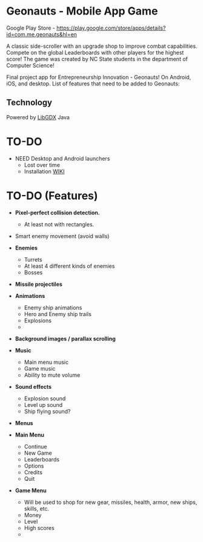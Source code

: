 Geonauts - Mobile App Game
==========================

Google Play Store - https://play.google.com/store/apps/details?id=com.me.geonauts&hl=en

A classic side-scroller with an upgrade shop to improve combat capabilities. Compete on the global Leaderboards with other players for the highest score!
The game was created by NC State students in the department of Computer Science!

Final project app for Entrepreneurship Innovation - Geonauts! On Android, iOS, and desktop.
List of features that need to be added to Geonauts:

## Technology
Powered by [LibGDX](https://libgdx.badlogicgames.com)
Java


# TO-DO 
* NEED Desktop and Android launchers
   * Lost over time
   * Installation [WIKI](https://github.com/libgdx/libgdx/wiki/Setting-up-your-Development-Environment-%28Eclipse%2C-Intellij-IDEA%2C-NetBeans%29)


# TO-DO (Features)
* **Pixel-perfect collision detection.**
     * At least not with rectangles.
* Smart enemy movement (avoid walls)
* **Enemies**
   * Turrets
   * At least 4 different kinds of enemies
   * Bosses
* **Missile projectiles**
* **Animations**
  * Enemy ship animations
  * Hero and Enemy ship trails
  * Explosions
  * 
* **Background images / parallax scrolling**
* **Music**
   * Main menu music
   * Game music
   * Ability to mute volume
* **Sound effects**
   * Explosion sound
   * Level up sound
   * Ship flying sound?

* **Menus**
 *  **Main Menu**
     * Continue
     * New Game
     * Leaderboards
     * Options
     * Credits
     * Quit
*  **Game Menu**
     * Will be used to shop for new gear, missiles, health, armor, new ships, skills, etc.
     * Money
     * Level
     * High scores
     * 
